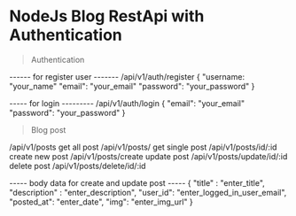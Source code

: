 # NodeJs Blog RestApi with Authentication

> Authentication

------ for register user -------
/api/v1/auth/register
{
 "username: "your_name"
 "email": "your_email"
 "password": "your_password"
}

----- for login ---------
/api/v1/auth/login
{
 "email": "your_email"
 "password": "your_password"
}

> Blog post

/api/v1/posts
get all post /api/v1/posts/
get single post /api/v1/posts/id/:id
create new post /api/v1/posts/create
update post /api/v1/posts/update/id/:id
delete post /api/v1/posts/delete/id/:id

-----  body data for create and update post -----
{
  "title" : "enter_title",
  "description" : "enter_description",
  "user_id": "enter_logged_in_user_email",
  "posted_at": "enter_date",
  "img": "enter_img_url"
}
